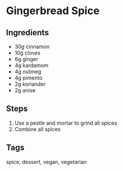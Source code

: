 # Gingerbread Spice

## Ingredients

* 30g cinnamon
* 10g cloves
* 6g ginger
* 4g kardamom
* 4g nutmeg
* 4g pimento
* 2g koriander
* 2g anise

## Steps

1. Use a pestle and mortar to grind all spices
2. Combine all spices

## Tags
spice, dessert, vegan, vegetarian
